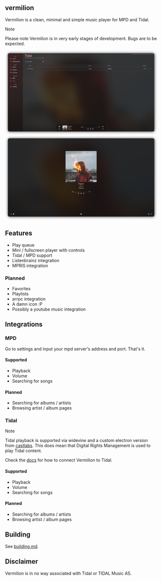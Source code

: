 ## vermilion

Vermilion is a clean, minimal and simple music player for MPD and Tidal.

> [!NOTE]
> Please note Vermilion is in very early stages of development.
> Bugs are to be expected.


![](./assets/ui1.png) <br/>
![](./assets/ui2.png)


## Features

- Play queue
- Mini / fullscreen player with controls
- Tidal / MPD support
- Listenbrainz integration
- MPRIS integration

### Planned

- Favorites
- Playlists
- arrpc integration
- A damn icon :P
- Possibly a youtube music integration

## Integrations

### MPD

Go to settings and input your mpd server's address and port. That's it.

#### Supported

- Playback
- Volume
- Searching for songs

#### Planned

- Searching for albums / artists
- Browsing artist / album pages

### Tidal

> [!NOTE]
> Tidal playback is supported via widevine and a custom electron version from [castlabs](https://github.com/castlabs/electron-releases).
> This does mean that Digital Rights Management is used to play Tidal content.

Check the [docs](./docs/Tidal.md) for how to connect Vermilion to Tidal.

#### Supported

- Playback
- Volume
- Searching for songs

#### Planned

- Searching for albums / artists
- Browsing artist / album pages

## Building

See [building.md](./docs/Building.md).

## Disclaimer

Vermilion is in no way associated with Tidal or TIDAL Music AS.
